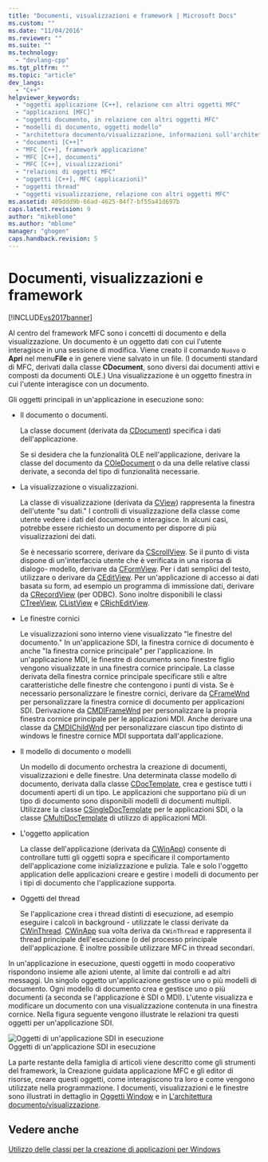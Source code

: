 ```yaml
---
title: "Documenti, visualizzazioni e framework | Microsoft Docs"
ms.custom: ""
ms.date: "11/04/2016"
ms.reviewer: ""
ms.suite: ""
ms.technology: 
  - "devlang-cpp"
ms.tgt_pltfrm: ""
ms.topic: "article"
dev_langs: 
  - "C++"
helpviewer_keywords: 
  - "oggetti applicazione [C++], relazione con altri oggetti MFC"
  - "applicazioni [MFC]"
  - "oggetti documento, in relazione con altri oggetti MFC"
  - "modelli di documento, oggetti modello"
  - "architettura documento/visualizzazione, informazioni sull'architettura documento/visualizzazione"
  - "documenti [C++]"
  - "MFC [C++], framework applicazione"
  - "MFC [C++], documenti"
  - "MFC [C++], visualizzazioni"
  - "relazioni di oggetti MFC"
  - "oggetti [C++], MFC (applicazioni)"
  - "oggetti thread"
  - "oggetti visualizzazione, relazione con altri oggetti MFC"
ms.assetid: 409ddd9b-66ad-4625-84f7-bf55a41d697b
caps.latest.revision: 9
author: "mikeblome"
ms.author: "mblome"
manager: "ghogen"
caps.handback.revision: 5
---
```

# Documenti, visualizzazioni e framework
[!INCLUDE[vs2017banner](../assembler/inline/includes/vs2017banner.md)]

Al centro del framework MFC sono i concetti di documento e della visualizzazione.  Un documento è un oggetto dati con cui l'utente interagisce in una sessione di modifica.  Viene creato il comando `Nuovo` o **Apri** nel menu**File** e in genere viene salvato in un file. \(I documenti standard di MFC, derivati dalla classe **CDocument**, sono diversi dai documenti attivi e composti da documenti OLE.\) Una visualizzazione è un oggetto finestra in cui l'utente interagisce con un documento.  
  
 Gli oggetti principali in un'applicazione in esecuzione sono:  
  
-   Il documento o documenti.  
  
     La classe document \(derivata da [CDocument](../mfc/reference/cdocument-class.md)\) specifica i dati dell'applicazione.  
  
     Se si desidera che la funzionalità OLE nell'applicazione, derivare la classe del documento da [COleDocument](../mfc/reference/coledocument-class.md) o da una delle relative classi derivate, a seconda del tipo di funzionalità necessarie.  
  
-   La visualizzazione o visualizzazioni.  
  
     La classe di visualizzazione \(derivata da [CView](../mfc/reference/cview-class.md)\) rappresenta la finestra dell'utente "su dati." I controlli di visualizzazione della classe come utente vedere i dati del documento e interagisce.  In alcuni casi, potrebbe essere richiesto un documento per disporre di più visualizzazioni dei dati.  
  
     Se è necessario scorrere, derivare da [CScrollView](../mfc/reference/cscrollview-class.md).  Se il punto di vista dispone di un'interfaccia utente che è verificata in una risorsa di dialogo\- modello, derivare da [CFormView](../mfc/reference/cformview-class.md).  Per i dati semplici del testo, utilizzare o derivare da [CEditView](../mfc/reference/ceditview-class.md).  Per un'applicazione di accesso ai dati basata su form, ad esempio un programma di immissione dati, derivare da [CRecordView](../mfc/reference/crecordview-class.md) \(per ODBC\).  Sono inoltre disponibili le classi [CTreeView](../mfc/reference/ctreeview-class.md), [CListView](../mfc/reference/clistview-class.md) e [CRichEditView](../mfc/reference/cricheditview-class.md).  
  
-   Le finestre cornici  
  
     Le visualizzazioni sono interno viene visualizzato "le finestre del documento." In un'applicazione SDI, la finestra cornice di documento è anche "la finestra cornice principale" per l'applicazione.  In un'applicazione MDI, le finestre di documento sono finestre figlio vengono visualizzate in una finestra cornice principale.  La classe derivata della finestra cornice principale specificare stili e altre caratteristiche delle finestre che contengono i punti di vista.  Se è necessario personalizzare le finestre cornici, derivare da [CFrameWnd](../mfc/reference/cframewnd-class.md) per personalizzare la finestra cornice di documento per applicazioni SDI.  Derivazione da [CMDIFrameWnd](../mfc/reference/cmdiframewnd-class.md) per personalizzare la propria finestra cornice principale per le applicazioni MDI.  Anche derivare una classe da [CMDIChildWnd](../mfc/reference/cmdichildwnd-class.md) per personalizzare ciascun tipo distinto di windows le finestre cornice MDI supportata dall'applicazione.  
  
-   Il modello di documento o modelli  
  
     Un modello di documento orchestra la creazione di documenti, visualizzazioni e delle finestre.  Una determinata classe modello di documento, derivata dalla classe [CDocTemplate](../mfc/reference/cdoctemplate-class.md), crea e gestisce tutti i documenti aperti di un tipo.  Le applicazioni che supportano più di un tipo di documento sono disponibili modelli di documenti multipli.  Utilizzare la classe [CSingleDocTemplate](../mfc/reference/csingledoctemplate-class.md) per le applicazioni SDI, o la classe [CMultiDocTemplate](../mfc/reference/cmultidoctemplate-class.md) di utilizzo di applicazioni MDI.  
  
-   L'oggetto application  
  
     La classe dell'applicazione \(derivata da [CWinApp](../mfc/reference/cwinapp-class.md)\) consente di controllare tutti gli oggetti sopra e specificare il comportamento dell'applicazione come inizializzazione e pulizia.  Tale e solo l'oggetto application delle applicazioni creare e gestire i modelli di documento per i tipi di documento che l'applicazione supporta.  
  
-   Oggetti del thread  
  
     Se l'applicazione crea i thread distinti di esecuzione, ad esempio eseguire i calcoli in background \- utilizzate le classi derivate da [CWinThread](../mfc/reference/cwinthread-class.md).  [CWinApp](../mfc/reference/cwinapp-class.md) sua volta deriva da `CWinThread` e rappresenta il thread principale dell'esecuzione \(o del processo principale dell'applicazione.  È inoltre possibile utilizzare MFC in thread secondari.  
  
 In un'applicazione in esecuzione, questi oggetti in modo cooperativo rispondono insieme alle azioni utente, al limite dai controlli e ad altri messaggi.  Un singolo oggetto un'applicazione gestisce uno o più modelli di documento.  Ogni modello di documento crea e gestisce uno o più documenti \(a seconda se l'applicazione è SDI o MDI\).  L'utente visualizza e modificare un documento con una visualizzazione contenuta in una finestra cornice.  Nella figura seguente vengono illustrate le relazioni tra questi oggetti per un'applicazione SDI.  
  
 ![Oggetti di un'applicazione SDI in esecuzione](../mfc/media/vc386v1.png "vc386V1")  
Oggetti di un'applicazione SDI in esecuzione  
  
 La parte restante della famiglia di articoli viene descritto come gli strumenti del framework, la Creazione guidata applicazione MFC e gli editor di risorse, creare questi oggetti, come interagiscono tra loro e come vengono utilizzate nella programmazione.  I documenti, visualizzazioni e le finestre sono illustrati in dettaglio in [Oggetti Window](../mfc/window-objects.md) e in [L'architettura documento\/visualizzazione](../mfc/document-view-architecture.md).  
  
## Vedere anche  
 [Utilizzo delle classi per la creazione di applicazioni per Windows](../mfc/using-the-classes-to-write-applications-for-windows.md)